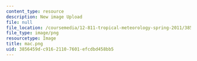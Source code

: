 ```yaml
---
content_type: resource
description: New image Upload
file: null
file_location: /coursemedia/12-811-tropical-meteorology-spring-2011/3856459dc91621107601efcdbd458bb5_mac.png
file_type: image/png
resourcetype: Image
title: mac.png
uid: 3856459d-c916-2110-7601-efcdbd458bb5
---
```

